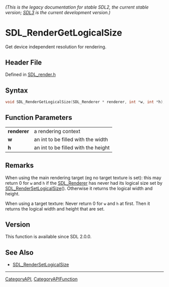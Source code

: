 ###### (This is the legacy documentation for stable SDL2, the current stable version; [SDL3](https://wiki.libsdl.org/SDL3/) is the current development version.)
# SDL_RenderGetLogicalSize

Get device independent resolution for rendering.

## Header File

Defined in [SDL_render.h](https://github.com/libsdl-org/SDL/blob/SDL2/include/SDL_render.h)

## Syntax

```c
void SDL_RenderGetLogicalSize(SDL_Renderer * renderer, int *w, int *h);

```

## Function Parameters

|                  |                                     |
| ---------------- | ----------------------------------- |
| **renderer**     | a rendering context                 |
| **w**            | an int to be filled with the width  |
| **h**            | an int to be filled with the height |

## Remarks

When using the main rendering target (eg no target texture is set): this
may return 0 for `w` and `h` if the [SDL_Renderer](SDL_Renderer) has never
had its logical size set by
[SDL_RenderSetLogicalSize](SDL_RenderSetLogicalSize)(). Otherwise it
returns the logical width and height.

When using a target texture: Never return 0 for `w` and `h` at first. Then
it returns the logical width and height that are set.

## Version

This function is available since SDL 2.0.0.

## See Also

- [SDL_RenderSetLogicalSize](SDL_RenderSetLogicalSize)

----
[CategoryAPI](CategoryAPI), [CategoryAPIFunction](CategoryAPIFunction)

